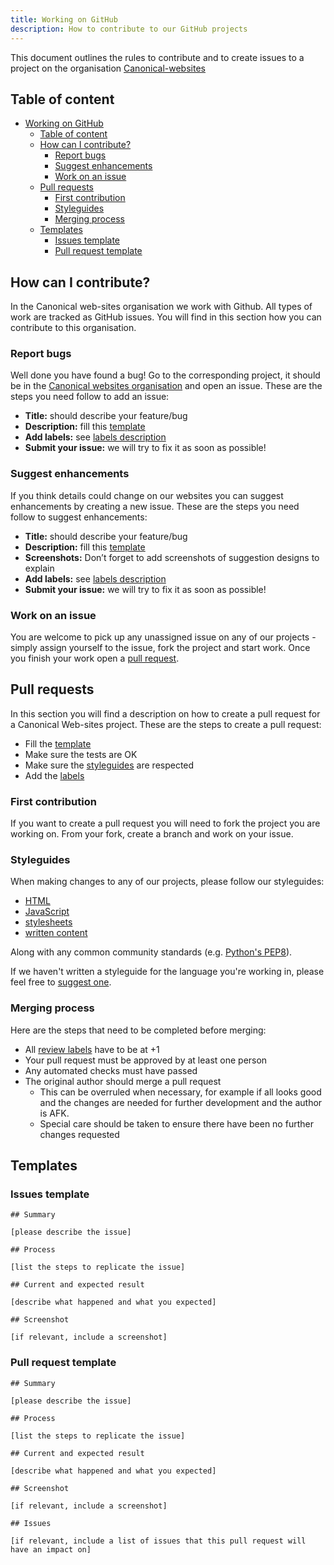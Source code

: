 ```yaml
---
title: Working on GitHub
description: How to contribute to our GitHub projects
---
```


This document outlines the rules to contribute and to create issues to a project on the organisation [Canonical-websites](https://github.com/canonical-websites/)

## Table of content

- [Working on GitHub](#working-on-github)
  - [Table of content](#table-of-content)
  - [How can I contribute?](#how-can-i-contribute-)
    - [Report bugs](#report-bugs)
    - [Suggest enhancements](#suggest-enhancements)
    - [Work on an issue](#work-on-an-issue)
  - [Pull requests](#pull-requests)
    - [First contribution](#first-contribution)
    - [Styleguides](#styleguides)
    - [Merging process](#merging-process)
  - [Templates](#templates)
    - [Issues template](#issues-template)
    - [Pull request template](#pull-request-template)

## How can I contribute?

In the Canonical web-sites organisation we work with Github. All types of work are tracked as GitHub issues. You will find in this section how you can contribute to this organisation.

### Report bugs

Well done you have found a bug! Go to the corresponding project, it should be in the [Canonical websites organisation](https://github.com/canonical-websites/) and open an issue. These are the steps you need follow to add an issue:

- **Title:** should describe your feature/bug
- **Description:** fill this [template](#issues-template)
- **Add labels:** see [labels description](./labels.md)
- **Submit your issue:** we will try to fix it as soon as possible!

### Suggest enhancements

If you think details could change on our websites you can suggest enhancements by creating a new issue. These are the steps you need follow to suggest enhancements:

- **Title:** should describe your feature/bug
- **Description:** fill this [template](#issues-template)
- **Screenshots:** Don’t forget to add screenshots of suggestion designs to explain
- **Add labels:** see [labels description](./labels.md)
- **Submit your issue:** we will try to fix it as soon as possible!

### Work on an issue

You are welcome to pick up any unassigned issue on any of our projects - simply assign yourself to the issue, fork the project and start work. Once you finish your work open a [pull request](#pull-request).

## Pull requests

In this section you will find a description on how to create a pull request for a Canonical Web-sites project. These are the steps to create a pull request:

- Fill the [template](#pull-request-template)
- Make sure the tests are OK
- Make sure the [styleguides](#styleguides) are respected
- Add the [labels](./labels.md)

### First contribution

If you want to create a pull request you will need to fork the project you are working on. From your fork, create a branch and work on your issue.

### Styleguides

When making changes to any of our projects, please follow our styleguides:

- [HTML](../coding/html.md)
- [JavaScript](../coding/js.md)
- [stylesheets](../coding/stylesheets.md)
- [written content](https://github.com/canonical-webteam/practices/blob/master/content/copy-reviews.md#checklist)

Along with any common community standards (e.g. [Python's PEP8](https://www.python.org/dev/peps/pep-0008/)).

If we haven't written a styleguide for the language you're working in, please feel free to [suggest one](https://github.com/canonical-webteam/practices/blob/master/CONTRIBUTING.md).

### Merging process

Here are the steps that need to be completed before merging:

- All [review labels](./labels.md#review) have to be at +1
- Your pull request must be approved by at least one person
- Any automated checks must have passed
- The original author should merge a pull request
  - This can be overruled when necessary, for example if all looks good and the changes are needed for further development and the author is AFK.
  - Special care should be taken to ensure there have been no further changes requested

## Templates

### Issues template

```
## Summary

[please describe the issue]

## Process

[list the steps to replicate the issue]

## Current and expected result

[describe what happened and what you expected]

## Screenshot

[if relevant, include a screenshot]
```

### Pull request template

```
## Summary

[please describe the issue]

## Process

[list the steps to replicate the issue]

## Current and expected result

[describe what happened and what you expected]

## Screenshot

[if relevant, include a screenshot]

## Issues

[if relevant, include a list of issues that this pull request will have an impact on]
```
